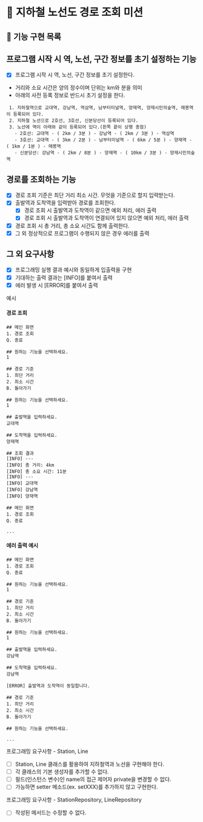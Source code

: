 # 🚀 지하철 노선도 경로 조회 미션

## 📝 기능 구현 목록

## 프로그램 시작 시 역, 노선, 구간 정보를 초기 설정하는 기능

- [x] 프로그램 시작 시 역, 노선, 구간 정보를 초기 설정한다.
- 거리와 소요 시간은 양의 정수이며 단위는 km와 분을 의미
- 아래의 사전 등록 정보로 반드시 초기 설정을 한다.

```
 1. 지하철역으로 교대역, 강남역, 역삼역, 남부터미널역, 양재역, 양재시민의숲역, 매봉역이 등록되어 있다.
 2. 지하철 노선으로 2호선, 3호선, 신분당선이 등록되어 있다.
 3. 노선에 역이 아래와 같이 등록되어 있다.(왼쪽 끝이 상행 종점)
   - 2호선: 교대역 - ( 2km / 3분 ) - 강남역 - ( 2km / 3분 ) - 역삼역
   - 3호선: 교대역 - ( 3km / 2분 ) - 남부터미널역 - ( 6km / 5분 ) - 양재역 - ( 1km / 1분 ) - 매봉역
   - 신분당선: 강남역 - ( 2km / 8분 ) - 양재역 - ( 10km / 3분 ) - 양재시민의숲역
```

## 경로를 조회하는 기능

- [x] 경로 조회 기준은 최단 거리 최소 시간. 무엇을 기준으로 할지 입력받는다.
- [x] 출발역과 도착역을 입력받아 경로를 조회한다.
    - [x] 경로 조회 시 출발역과 도착역이 같으면 예외 처리, 에러 출력
    - [x] 경로 조회 시 출발역과 도착역이 연결되어 있지 않으면 예외 처리, 에러 출력
- [x] 경로 조회 시 총 거리, 총 소요 시간도 함께 출력한다.
- [x] 그 외 정상적으로 프로그램이 수행되지 않은 경우 에러를 출력

## 그 외 요구사항

- [x] 프로그래밍 실행 결과 예시와 동일하게 입출력을 구현
- [x] 기대하는 출력 결과는 [INFO]를 붙여서 출력
- [x] 에러 발생 시 [ERROR]를 붙여서 출력

예시

#### 경로 조회

```
## 메인 화면
1. 경로 조회
Q. 종료

## 원하는 기능을 선택하세요.
1

## 경로 기준
1. 최단 거리
2. 최소 시간
B. 돌아가기

## 원하는 기능을 선택하세요.
1

## 출발역을 입력하세요.
교대역

## 도착역을 입력하세요.
양재역

## 조회 결과
[INFO] ---
[INFO] 총 거리: 4km
[INFO] 총 소요 시간: 11분
[INFO] ---
[INFO] 교대역
[INFO] 강남역
[INFO] 양재역

## 메인 화면
1. 경로 조회
Q. 종료

...
```

#### 에러 출력 예시

```
## 메인 화면
1. 경로 조회
Q. 종료

## 원하는 기능을 선택하세요.
1

## 경로 기준
1. 최단 거리
2. 최소 시간 
B. 돌아가기

## 원하는 기능을 선택하세요.
1

## 출발역을 입력하세요.
강남역

## 도착역을 입력하세요.
강남역

[ERROR] 출발역과 도착역이 동일합니다.

## 경로 기준
1. 최단 거리
2. 최소 시간 
B. 돌아가기

## 원하는 기능을 선택하세요.

...

```

프로그래밍 요구사항 - Station, Line

- [ ] Station, Line 클래스를 활용하여 지하철역과 노선을 구현해야 한다.
- [ ] 각 클래스의 기본 생성자를 추가할 수 없다.
- [ ] 필드(인스턴스 변수)인 name의 접근 제어자 private을 변경할 수 없다.
- [ ] 가능하면 setter 메소드(ex. setXXX)를 추가하지 않고 구현한다.

프로그래밍 요구사항 - StationRepository, LineRepository

- [ ] 작성된 메서드는 수정할 수 없다.